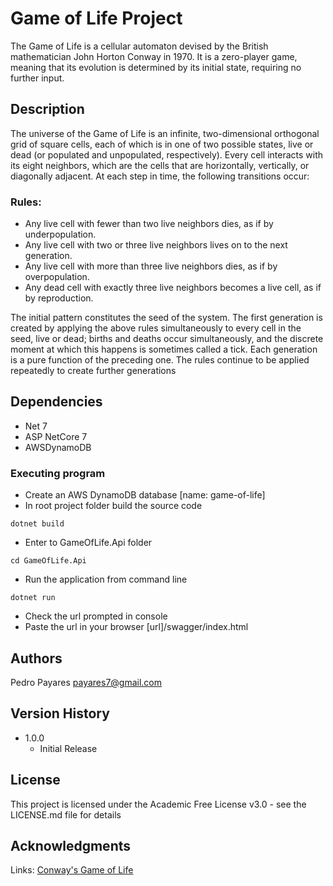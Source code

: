 # Game of Life Project

The Game of Life is a cellular automaton devised by the British mathematician John Horton Conway in 1970.
It is a zero-player game, meaning that its evolution is determined by its initial state, requiring no further input.

## Description

The universe of the Game of Life is an infinite, two-dimensional orthogonal grid of square cells, each of which is in one of two possible states, live or dead (or populated and unpopulated, respectively). Every cell interacts with its eight neighbors, which are the cells that are horizontally, vertically, or diagonally adjacent. At each step in time, the following transitions occur:

### Rules:
* Any live cell with fewer than two live neighbors dies, as if by underpopulation.
* Any live cell with two or three live neighbors lives on to the next generation.
* Any live cell with more than three live neighbors dies, as if by overpopulation.
* Any dead cell with exactly three live neighbors becomes a live cell, as if by reproduction.

The initial pattern constitutes the seed of the system. The first generation is created by applying the above rules simultaneously to every cell in the seed, live or dead; births and deaths occur simultaneously, and the discrete moment at which this happens is sometimes called a tick. Each generation is a pure function of the preceding one. The rules continue to be applied repeatedly to create further generations


## Dependencies

* Net 7
* ASP NetCore 7
* AWSDynamoDB


### Executing program

* Create an AWS DynamoDB database [name: game-of-life]
* In root project folder build the source code
```
dotnet build
```

* Enter to GameOfLife.Api folder
```
cd GameOfLife.Api
```

* Run the application from command line
```
dotnet run
```

* Check the url prompted in console
* Paste the url in your browser
[url]/swagger/index.html


## Authors

Pedro Payares
[payares7@gmail.com](payares7@gmail.com)

## Version History


* 1.0.0
    * Initial Release

## License

This project is licensed under the Academic Free License v3.0 - see the LICENSE.md file for details

## Acknowledgments

Links:
[Conway's Game of Life](https://en.wikipedia.org/wiki/Conway%27s_Game_of_Life)